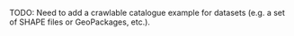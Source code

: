 TODO: Need to add a crawlable catalogue example for datasets (e.g. a set of SHAPE files or GeoPackages, etc.).
